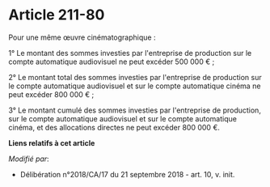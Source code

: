 # Article 211-80

Pour une même œuvre cinématographique :

1° Le montant des sommes investies par l'entreprise de production sur le compte automatique audiovisuel ne peut excéder 500
000 € ;

2° Le montant total des sommes investies par l'entreprise de production sur le compte automatique audiovisuel et sur le
compte automatique cinéma ne peut excéder 800 000 € ;

3° Le montant cumulé des sommes investies par l'entreprise de production, sur le compte automatique audiovisuel et sur le
compte automatique cinéma, et des allocations directes ne peut excéder 800 000 €.

**Liens relatifs à cet article**

_Modifié par_:

  - Délibération n°2018/CA/17 du 21 septembre 2018 - art. 10, v. init.
